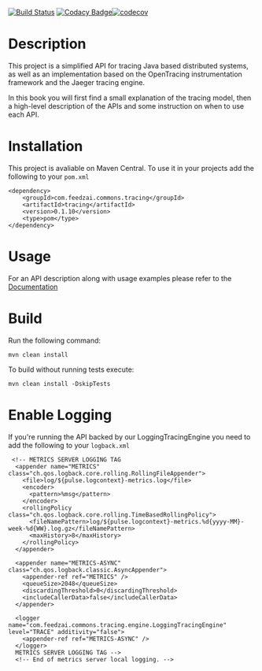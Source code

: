 [![Build Status](https://travis-ci.com/GoncaloGarcia/DistTracing.svg?token=UL4UejHxEkoG4ZY6Wp8v&branch=master)](https://travis-ci.com/GoncaloGarcia/DistTracing) [![Codacy Badge](https://api.codacy.com/project/badge/Grade/64c32ebc68a7406c92ec68292cc5e1ac)](https://www.codacy.com?utm_source=github.com&amp;utm_medium=referral&amp;utm_content=GoncaloGarcia/DistTracing&amp;utm_campaign=Badge_Grade)[![codecov](https://codecov.io/gh/GoncaloGarcia/DistTracing/branch/master/graph/badge.svg?token=zeWoZDlzAU)](https://codecov.io/gh/GoncaloGarcia/DistTracing)



# Description

This project is a simplified API for tracing Java based distributed systems, as well as an implementation based on the OpenTracing instrumentation framework and the Jaeger tracing engine.

In this book you will first find a small explanation of the tracing model, then a high-level description of the APIs and some instruction on when to use each API.

# Installation

This project is avaliable on Maven Central. To use it in your projects add the following to your `pom.xml`

```
<dependency>
    <groupId>com.feedzai.commons.tracing</groupId>
    <artifactId>tracing</artifactId>
    <version>0.1.10</version>
    <type>pom</type>
</dependency>
```

# Usage

For an API description along with usage examples please refer to the [Documentation](site/src/gitbook/DESCRIPTION.md)

# Build

Run the following command:

```
mvn clean install
```

To build without running tests execute:

```
mvn clean install -DskipTests
```

# Enable Logging

If you're running the API backed by our LoggingTracingEngine you need to add the following to your `logback.xml`

```
 <!-- METRICS SERVER LOGGING TAG
  <appender name="METRICS" class="ch.qos.logback.core.rolling.RollingFileAppender">
    <file>log/${pulse.logcontext}-metrics.log</file>
    <encoder>
      <pattern>%msg</pattern>
    </encoder>
    <rollingPolicy class="ch.qos.logback.core.rolling.TimeBasedRollingPolicy">
      <fileNamePattern>log/${pulse.logcontext}-metrics.%d{yyyy-MM}-week-%d{WW}.log.gz</fileNamePattern>
      <maxHistory>8</maxHistory>
    </rollingPolicy>
  </appender>

  <appender name="METRICS-ASYNC" class="ch.qos.logback.classic.AsyncAppender">
    <appender-ref ref="METRICS" />
    <queueSize>2048</queueSize>
    <discardingThreshold>0</discardingThreshold>
    <includeCallerData>false</includeCallerData>
  </appender>

  <logger name="com.feedzai.commons.tracing.engine.LoggingTracingEngine" level="TRACE" additivity="false">
    <appender-ref ref="METRICS-ASYNC" />
  </logger>
  METRICS SERVER LOGGING TAG -->
  <!-- End of metrics server local logging. -->
  ```


